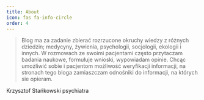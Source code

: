 ```yaml
---
title: About
icon: fas fa-info-circle
order: 4
---
```


> Blog ma za zadanie zbierać rozrzucone okruchy wiedzy z różnych dziedzin; medycyny, żywienia, psychologii, socjologii, ekologii i innych. W rozmowach ze swoimi pacjentami często przytaczam badania naukowe, formułuje wnioski, wypowiadam opinie. Chcąc umożliwić sobie i pacjentom możliwość weryfikacji informacji, na stronach tego bloga zamiaszczam odnośniki do informacji, na których sie opieram.

Krzysztof Stańkowski
psychiatra